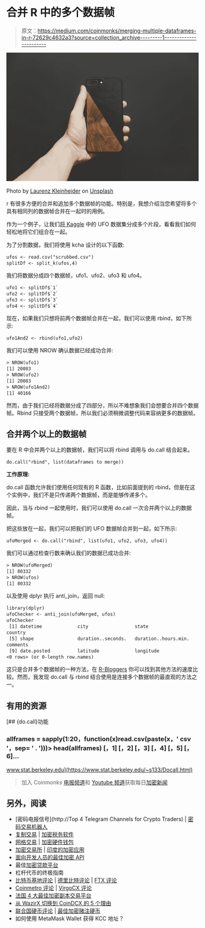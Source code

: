 # 合并 R 中的多个数据帧

> 原文：<https://medium.com/coinmonks/merging-multiple-dataframes-in-r-72629c4632a3?source=collection_archive---------1----------------------->

![](img/6be7fe15ad320a2e7369096af33b2e2b.png)

Photo by [Laurenz Kleinheider](https://unsplash.com/@laurenzpicture?utm_source=medium&utm_medium=referral) on [Unsplash](https://unsplash.com?utm_source=medium&utm_medium=referral)

r 有很多方便的合并和追加多个数据帧的功能。特别是，我想介绍当您希望将多个具有相同列的数据帧合并在一起时的用例。

作为一个例子，让我们[将 Kaggle](https://www.kaggle.com/NUFORC/ufo-sightings) 中的 UFO 数据集分成多个片段，看看我们如何轻松地将它们组合在一起。

为了分割数据，我们将使用 kcha 设计的以下函数:

```
ufos <- read.csv("scrubbed.csv")
splitDf <- split_k(ufos,4)
```

我们将数据分成四个数据帧，ufo1、ufo2、ufo3 和 ufo4。

```
ufo1 <- splitDf$`1`
ufo2 <- splitDf$`2`
ufo3 <- splitDf$`3`
ufo4 <- splitDf$`4`
```

现在，如果我们只想将前两个数据帧合并在一起，我们可以使用 rbind，如下所示:

```
ufo1And2 <- rbind(ufo1,ufo2)
```

我们可以使用 NROW 确认数据已经成功合并:

```
> NROW(ufo1)
[1] 20083
> NROW(ufo2)
[1] 20083
> NROW(ufo1And2)
[1] 40166
```

然而，由于我们已经将数据分成了四部分，所以不难想象我们会想要合并四个数据帧。Rbind 只接受两个数据帧，所以我们必须稍微调整代码来容纳更多的数据帧。

## **合并两个以上的数据帧**

要在 R 中合并两个以上的数据帧，我们可以将 rbind 调用与 do.call 结合起来。

```
do.call("rbind", list(dataframes to merge))
```

**工作原理:**

do.call 函数允许我们使用任何现有的 R 函数，比如前面提到的 rbind，但是在这个实例中，我们不是只传递两个数据帧，而是能够传递多个。

因此，当与 rbind 一起使用时，我们可以使用 do.call 一次合并两个以上的数据帧。

把这些放在一起，我们可以把我们的 UFO 数据帧合并到一起，如下所示:

```
ufoMerged <- do.call("rbind", list(ufo1, ufo2, ufo3, ufo4))
```

我们可以通过检查行数来确认我们的数据已成功合并:

```
> NROW(ufoMerged)
[1] 80332
> NROW(ufos)
[1] 80332
```

以及使用 dplyr 执行 anti_join，返回 null:

```
library(dplyr)
ufoChecker <- anti_join(ufoMerged, ufos)
ufoChecker
 [1] datetime             city                 state                country             
 [5] shape                duration..seconds.   duration..hours.min. comments            
 [9] date.posted          latitude             longitude           
<0 rows> (or 0-length row.names)
```

这只是合并多个数据帧的一种方法，在 [R-Bloggers](https://www.r-bloggers.com/the-rbinding-race-for-vs-do-call-vs-rbind-fill/) 你可以找到其他方法的速度比较。然而，我发现 do.call 与 rbind 结合使用是连接多个数据帧的最直观的方法之一。

## 有用的资源

 [## {do.call}功能

### allframes = sapply(1:20，function(x)read.csv(paste(x，' csv '，sep= ' . ')))> head(allframes) [，1] [，2] [，3] [，4] [，5] [，6]…

www.stat.berkeley.edu](https://www.stat.berkeley.edu/~s133/Docall.html) 

> 加入 Coinmonks [电报频道](https://t.me/coincodecap)和 [Youtube 频道](https://www.youtube.com/c/coinmonks/videos)获取每日[加密新闻](http://coincodecap.com/)

## 另外，阅读

*   [密码电报信号](http://Top 4 Telegram Channels for Crypto Traders) | [密码交易机器人](/coinmonks/crypto-trading-bot-c2ffce8acb2a)
*   [复制交易](/coinmonks/top-10-crypto-copy-trading-platforms-for-beginners-d0c37c7d698c) | [加密税务软件](/coinmonks/crypto-tax-software-ed4b4810e338)
*   [网格交易](https://coincodecap.com/grid-trading) | [加密硬件钱包](/coinmonks/the-best-cryptocurrency-hardware-wallets-of-2020-e28b1c124069)
*   [加密交易所](/coinmonks/crypto-exchange-dd2f9d6f3769) | [印度的加密应用](/coinmonks/buy-bitcoin-in-india-feb50ddfef94)
*   [面向开发人员的最佳加密 API](/coinmonks/best-crypto-apis-for-developers-5efe3a597a9f)
*   最佳[加密贷款平台](/coinmonks/top-5-crypto-lending-platforms-in-2020-that-you-need-to-know-a1b675cec3fa)
*   杠杆代币的终极指南
*   [比特币基地评论](/coinmonks/coinbase-review-6ef4e0f56064) | [德里比特评论](/coinmonks/deribit-review-options-fees-apis-and-testnet-2ca16c4bbdb2) | [FTX 评论](/coinmonks/ftx-crypto-exchange-review-53664ac1198f)
*   [Coinmetro 评论](https://coincodecap.com/coinmetro-review) | [VirgoCX 评论](https://coincodecap.com/virgocx-review)
*   [法国 4 大最佳加密副本交易平台](https://coincodecap.com/copy-trading-platforms-france)
*   [从 WazirX 切换到 CoinDCX 的 5 个理由](https://coincodecap.com/reasons-to-switch-from-wazirx-to-coindcx)
*   [联合国硬币评论](https://coincodecap.com/unocoin-review) | [最佳加密赌注硬币](https://coincodecap.com/best-crypto-staking-coins)
*   如何使用 MetaMask Wallet 获得 KCC 地址？